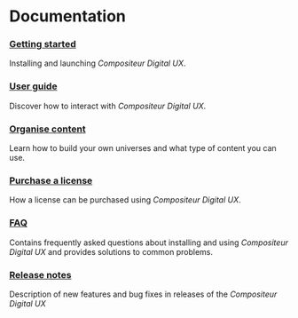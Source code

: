# Documentation

### [Getting started](gettingstarted/index.md)
Installing and launching *Compositeur Digital UX*.

### [User guide](user_guide/using_compositeur/index.md)
Discover how to interact with *Compositeur Digital UX*.  

### [Organise content](organise_content/index.md)
Learn how to build your own universes and what type of content you can use.

### [Purchase a license](purchase_license.md)
How a license can be purchased using *Compositeur Digital UX*.

### [FAQ](FAQ/index.md)
Contains frequently asked questions about installing and using *Compositeur Digital UX* and provides solutions to common problems.

### [Release notes](release_notes/index.md)
Description of new features and bug fixes in releases of the *Compositeur Digital UX*  

